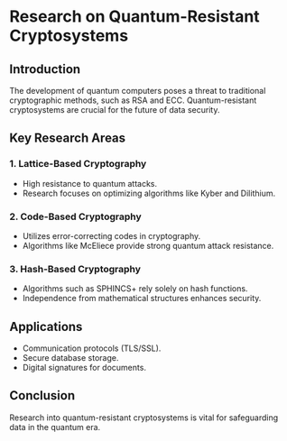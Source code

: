 # Research on Quantum-Resistant Cryptosystems

## Introduction
The development of quantum computers poses a threat to traditional cryptographic methods, such as RSA and ECC. Quantum-resistant cryptosystems are crucial for the future of data security.

## Key Research Areas
### 1. **Lattice-Based Cryptography**
- High resistance to quantum attacks.
- Research focuses on optimizing algorithms like Kyber and Dilithium.

### 2. **Code-Based Cryptography**
- Utilizes error-correcting codes in cryptography.
- Algorithms like McEliece provide strong quantum attack resistance.

### 3. **Hash-Based Cryptography**
- Algorithms such as SPHINCS+ rely solely on hash functions.
- Independence from mathematical structures enhances security.

## Applications
- Communication protocols (TLS/SSL).
- Secure database storage.
- Digital signatures for documents.

## Conclusion
Research into quantum-resistant cryptosystems is vital for safeguarding data in the quantum era.

